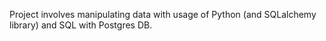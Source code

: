 Project involves manipulating data with usage of Python (and SQLalchemy library) and SQL with Postgres DB. 

